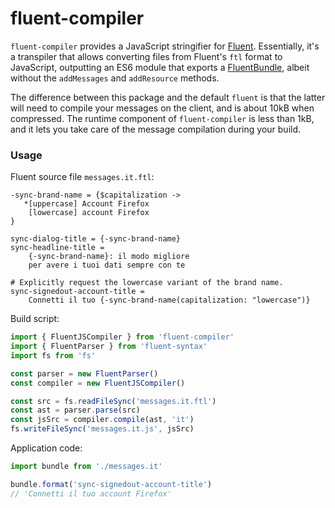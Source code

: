 # fluent-compiler

`fluent-compiler` provides a JavaScript stringifier for [Fluent]. Essentially,
it's a transpiler that allows converting files from Fluent's `ftl` format to
JavaScript, outputting an ES6 module that exports a [FluentBundle], albeit
without the `addMessages` and `addResource` methods.

The difference between this package and the default `fluent` is that the latter
will need to compile your messages on the client, and is about 10kB when
compressed. The runtime component of `fluent-compiler` is less than 1kB, and it
lets you take care of the message compilation during your build.

[fluent]: https://projectfluent.org/
[fluentbundle]: http://projectfluent.org/fluent.js/fluent/class/src/bundle.js~FluentBundle.html

### Usage

Fluent source file `messages.it.ftl`:

```ftl
-sync-brand-name = {$capitalization ->
   *[uppercase] Account Firefox
    [lowercase] account Firefox
}

sync-dialog-title = {-sync-brand-name}
sync-headline-title =
    {-sync-brand-name}: il modo migliore
    per avere i tuoi dati sempre con te

# Explicitly request the lowercase variant of the brand name.
sync-signedout-account-title =
    Connetti il tuo {-sync-brand-name(capitalization: "lowercase")}
```

Build script:

```js
import { FluentJSCompiler } from 'fluent-compiler'
import { FluentParser } from 'fluent-syntax'
import fs from 'fs'

const parser = new FluentParser()
const compiler = new FluentJSCompiler()

const src = fs.readFileSync('messages.it.ftl')
const ast = parser.parse(src)
const jsSrc = compiler.compile(ast, 'it')
fs.writeFileSync('messages.it.js', jsSrc)
```

Application code:

```js
import bundle from './messages.it'

bundle.format('sync-signedout-account-title')
// 'Connetti il tuo account Firefox'
```
